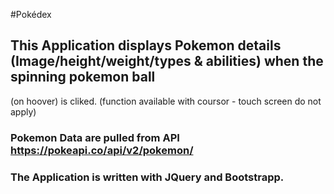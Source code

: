#Pokédex

## This Application displays Pokemon details (Image/height/weight/types & abilities) when the spinning pokemon ball
(on hoover) is cliked. (function available with coursor - touch screen do not apply)

### Pokemon Data are pulled from API  https://pokeapi.co/api/v2/pokemon/
### The Application is written with JQuery and Bootstrapp.
